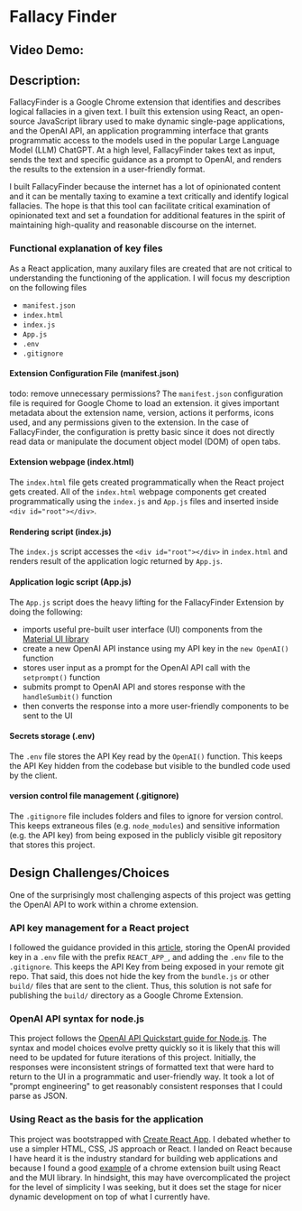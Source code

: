# Fallacy Finder
## Video Demo: <URL HERE>
## Description:
FallacyFinder is a Google Chrome extension that identifies and describes logical fallacies in a given text. I built this extension using React, an open-source JavaScript library used to make dynamic single-page applications, and the OpenAI API, an application programming interface that grants programmatic access to the models used in the popular Large Language Model (LLM) ChatGPT. At a high level, FallacyFinder takes text as input, sends the text and specific guidance as a prompt to OpenAI, and renders the results to the extension in a user-friendly format. 

I built FallacyFinder because the internet has a lot of opinionated content and it can be mentally taxing to examine a text critically and identify logical fallacies. The hope is that this tool can facilitate critical examination of opinionated text and set a foundation for additional features in the spirit of maintaining high-quality and reasonable discourse on the internet.

### Functional explanation of key files
As a React application, many auxilary files are created that are not critical to understanding the functioning of the application. I will focus my description on the following files
- `manifest.json`
- `index.html`
- `index.js`
- `App.js`
- `.env`
- `.gitignore`

#### Extension Configuration File (manifest.json)
todo: remove unnecessary permissions?
The `manifest.json` configuration file is required for Google Chome to load an extension. it gives important metadata about the extension name, version, actions it performs, icons used, and any permissions given to the extension. In the case of FallacyFinder, the configuration is pretty basic since it does not directly read data or manipulate the document object model (DOM) of open tabs.

#### Extension webpage (index.html)
The `index.html` file gets created programmatically when the React project gets created. All of the `index.html` webpage components get created programmatically using the `index.js` and `App.js` files and inserted inside `<div id="root"></div>`.

#### Rendering script (index.js)
The `index.js` script accesses the `<div id="root"></div>` in `index.html` and renders result of the application logic returned by `App.js`.

#### Application logic script (App.js)
The `App.js` script does the heavy lifting for the FallacyFinder Extension by doing the following:
- imports useful pre-built user interface (UI) components from the [Material UI library](https://mui.com/)
- create a new OpenAI API instance using my API key in the `new OpenAI()` function
- stores user input as a prompt for the OpenAI API call with the `setprompt()` function
- submits prompt to OpenAI API and stores response with the `handleSumbit()` function
- then converts the response into a more user-friendly components to be sent to the UI

#### Secrets storage (.env)
The `.env` file stores the API Key read by the `OpenAI()` function. This keeps the API Key hidden from the codebase but visible to the bundled code used by the client. 

#### version control file management (.gitignore)
The `.gitignore` file includes folders and files to ignore for version control. This keeps extraneous files (e.g. `node_modules`) and sensitive information (e.g. the API key) from being exposed in the publicly visible git repository that stores this project.

## Design Challenges/Choices
One of the surprisingly most challenging aspects of this project was getting the OpenAI API to work within a chrome extension. 

### API key management for a React project
I followed the guidance provided in this [article](https://www.smashingmagazine.com/2023/05/safest-way-hide-api-keys-react/), storing the OpenAI provided key in a `.env` file with the prefix `REACT_APP_`, and adding the `.env` file to the `.gitignore`. This keeps the API Key from being exposed in your remote git repo. That said, this does not hide the key from the `bundle.js` or other `build/` files that are sent to the client. Thus, this solution is not safe for publishing the `build/` directory as a Google Chrome Extension.

### OpenAI API syntax for node.js
This project follows the [OpenAI API Quickstart guide for Node.js](https://platform.openai.com/docs/quickstart?context=node). The syntax and model choices evolve pretty quickly so it is likely that this will need to be updated for future iterations of this project. Initially, the responses were inconsistent strings of formatted text that were hard to return to the UI in a programmatic and user-friendly way. It took a lot of "prompt engineering" to get reasonably consistent responses that I could parse as JSON.

### Using React as the basis for the application
This project was bootstrapped with [Create React App](https://github.com/facebook/create-react-app). I debated whether to use a simpler HTML, CSS, JS approach or React. I landed on React because I have heard it is the industry standard for building web applications and because I found a good [example](https://norahsakal.com/blog/create-gpt3-chrome-extension/) of a chrome extension built using React and the MUI library. In hindsight, this may have overcomplicated the project for the level of simplicity I was seeking, but it does set the stage for nicer dynamic development on top of what I currently have. 




